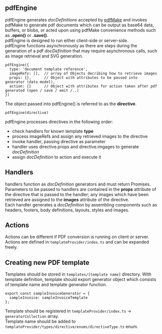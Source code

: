 ## pdfEngine

pdfEngine generates _docDefinitions_ accepted by [pdfMake](http://pdfmake.org/) and invokes pdfMake to generate pdf documents which can be output as base64 data, buffers, or blobs, or acted upon using pdfMake convenience methods such as **.open()** or **.save()**.  
pdfEngine is designed to run either client-side or server-side.  
pdfEngine functions asynchronously as there are steps during the generation of a pdf _docDefinition_ that may require asynchronous calls, such as image retrieval and SVG generation.

    pdfEngine({
      type: 'document template reference',
      imageRefs: [],  // array of Objects decribing how to retrieve images
      props: {},      // Object with attributes to be passed into generator (data model),
      action: {}      // Object with attributes for action taken after pdf generated (open / save / emit /..)
    })

The object passed into pdfEngine() is referred to as the **directive**.

    pdfEngine(directive)

pdfEngine processes directives in the following order:

- check handlers for known template **type**
- process imageRefs and assign any retrieved images to the directive
- invoke handler, passing directive as parameter
- handler uses directive.props and directive.imgages to generate _docDefinition_
- assign _docDefinition_ to action and execute it

## Handlers

handlers function as _docDefinition_ generators and must return Promises.  
Parameters to be passed to handlers are contained in the **props** attribute of the directive that is passed to the handler; any images which have been retrieved are assigned to the **images** attribute of the directive.  
Each handler generates a _docDefinition_ by assembling components such as headers, footers, body definitions, layouts, styles and images.

## Actions

Actions can be different if PDF conversion is running on client or server.  
Actions are defined in `templateProvider/index.ts` and can be expanded freely.

## Creating new PDF template

Templates should be stored in `templates/[template name]` directory.
With template definition, template should export generator object which consists of template name and template generator function.

```
export const sampleInvoiceGenerator = {
  sampleInvoice: sampleInvoiceTemplate
};
```

Template should be registered in `templateProvider/index.ts` -> `generatorCollection` array.  
Template name should be added to `templateProvider/types/directive/enums/directiveType.ts` enum.
